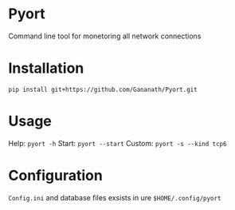 # Pyort
Command line tool for monetoring all network connections

# Installation
`pip install git+https://github.com/Gananath/Pyort.git`

# Usage
Help: `pyort -h`
Start: `pyort --start`
Custom: `pyort -s --kind tcp6`

# Configuration
`Config.ini` and database files exsists in ure `$HOME/.config/pyort`
